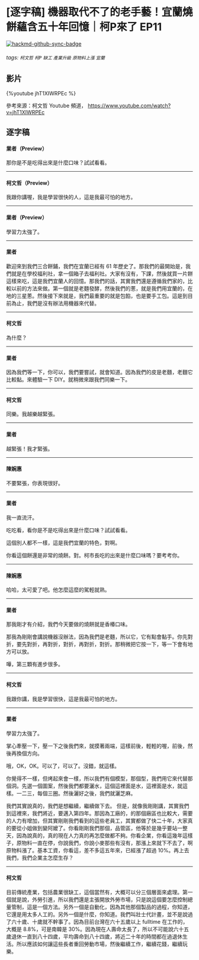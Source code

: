 # [逐字稿] 機器取代不了的老手藝！宜蘭燒餅蘊含五十年回憶｜柯P來了 EP11

[![hackmd-github-sync-badge](https://hackmd.io/N0r1x1W-SJiNYZNf1W9JzQ/badge)](https://hackmd.io/N0r1x1W-SJiNYZNf1W9JzQ)


###### tags: `柯文哲` `柯P` `缺工` `產業升級` `原物料上漲` `宜蘭`

## 影片

{%youtube jhT1XIWRPEc %}

參考來源：柯文哲 Youtube 頻道， https://www.youtube.com/watch?v=jhT1XIWRPEc

## 逐字稿

#### 業者（Preview）

那你是不是吃得出來是什麼口味？試試看看。

---

#### 柯文哲（Preview）

我跟你講喔，我是學習很快的人，這是我最可怕的地方。

---

#### 業者（Preview）

學習力太強了。

---

#### 業者

歡迎來到我們三合餅鋪，我們在宜蘭已經有 61 年歷史了。那我們的最開始是，我們就是在學校福利社，拿一個箱子去福利社。大家有沒有，下課，然後就買一片餅這樣來吃，這是我們宜蘭人的回憶。那我們的話，其實我們還是遵循我們家的，比較以前的方法來做。第一個就是老麵發酵，然後我們的蔥，就是我們用宜蘭的，在地的三星蔥。然後接下來就是，我們最重要的就是包餡，也是要手工包。這是到目前為止，我們是沒有辦法用機器來代替。

---

#### 柯文哲

為什麼？

---

#### 業者

因為我們等一下，你可以，我們要嘗試，就會知道。因為我們的皮是老麵，老麵它比較黏。來體驗一下 DIY。就稍微來跟我們同樂一下。

---

#### 柯文哲

同樂。我越樂越緊張。

---

#### 業者

越緊張！我才緊張。

---

#### 陳婉惠

不要緊張，你表現很好。

---

#### 業者

我一直流汗。

吃吃看，看你是不是吃得出來是什麼口味？試試看看。

這個別人都不一樣，這是我們宜蘭的特色，對啊。

你看這個餅還是非常的燒餅。對。柯市長吃的出來是什麼口味嗎？要考考你。

---

#### 陳婉惠

哈哈，太可愛了吧。他怎麼這麼的駕輕就熟。

---

#### 業者

那我剛才有介紹，我們今天要做的燒餅就是香椿口味。

那我為剛剛會講說機器沒辦法，因為我們是老麵，所以它，它有點會黏手。你先對折，要先對折，再對折，對折，再對折，對折。那稍微把它按一下，等一下會有地方可以放。

嘩，第三顆有進步很多。

---

#### 柯文哲

我跟你講，我是學習很快，這是我最可怕的地方。

---

#### 業者

學習力太強了。

掌心牽壓一下，壓一下之後我們來，就摸著兩端，這樣前後，輕輕的喔，前後，然後再換個方向。

哦，OK，OK。可以了，可以了。沒錯，就這樣。

你覺得不一樣，但烤起來會一樣，所以我們有個模型，那個型，我們用它來代替那個洞。先選一個圖案，然後我們都要灑水，這個這裡面是水，這裡面是水，就這樣。一二三，每個三圈。然後灑好之後，我們就灑芝麻。

我們其實說真的，我們是想繼續，繼續做下去。 但是，就像我剛剛講，其實我們到這裡來，我們將近，要邁入第四年。那因為工廠的，的那個廠區也比較大，需要的人力有增加，但其實剛剛我們看到的這些老員工，其實都做了快二十年，大家真的要從小姐做到變阿嬤了。你看剛剛我們那個，品管區，他等於是幾乎要站一整天，因為說真的，真的現在人力真的再怎麼做都不夠。你看企業，你看這幾年這樣子，原物料一直在停，你說我們，你說小麥那些有沒有，那漲上來就下不去了，啊原物料漲了。基本工資，你看這，差不多這五年來，已經漲了超過 10%。再上去我們，我們企業主怎麼生存？

---

#### 柯文哲

目前傳統產業，包括農業很缺工，這個當然有，大概可以分三個層面來處理。第一個就是說，外勞引進，所以我們還是主張開放外勞市場，只是說這個要怎麼控制總量管制，這是一個方法。另外一個是自動化，因為其他那個製品的過程，你知道，它還是用太多人工的。另外一個是什麼，你知道。我們叫壯士代計畫，並不是說過了六十歲、十歲就不幹事了。因為目前台灣在六十五歲以上 fulltime 在工作的，大概是 8.8%，可是南韓是 30%。因為現在人壽命太長了，所以不可能說六十五歲退休一直到八十四歲，平均壽命到八十四歲，將近二十年的時間都在過退休生活。所以應該如何讓這些長者重回勞動市場，然後繼續工作，繼續花錢，繼續玩樂。
